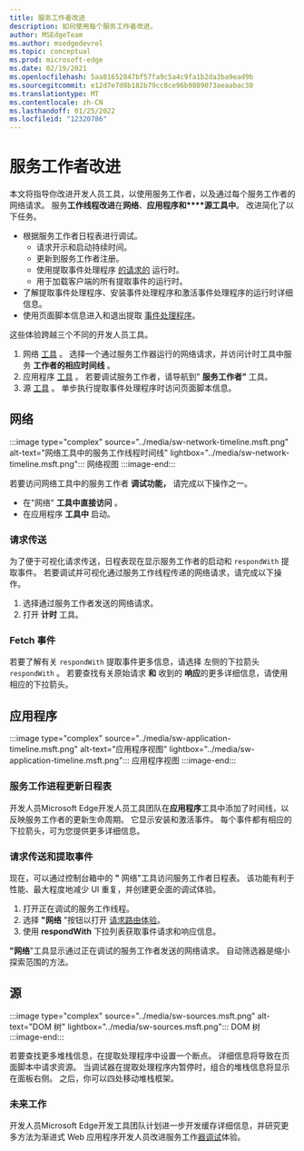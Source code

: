 ```yaml
---
title: 服务工作者改进
description: 如何使用每个服务工作者改进。
author: MSEdgeTeam
ms.author: msedgedevrel
ms.topic: conceptual
ms.prod: microsoft-edge
ms.date: 02/19/2021
ms.openlocfilehash: 5aa81652847bf57fa9c5a4c9fa1b2da3ba9ead9b
ms.sourcegitcommit: e12d7e7d8b182b79cc8ce96b9889073aeaabac30
ms.translationtype: MT
ms.contentlocale: zh-CN
ms.lasthandoff: 01/25/2022
ms.locfileid: "12320786"
---
```

# <a name="service-worker-improvements"></a>服务工作者改进

本文将指导你改进开发人员工具，以使用服务工作者，以及[](https://developer.mozilla.org/docs/Web/API/Service_Worker_API)通过每个服务工作者的网络请求。  服务**工作线程改进**在**网络**、**应用程序和****源工具中**。  改进简化了以下任务。

*   根据服务工作者日程表进行调试。
    *   请求开示和启动持续时间。
    *   更新到服务工作者注册。
    *   使用提取事件处理程序 [的请求的](https://developer.mozilla.org/docs/Web/API/FetchEvent) 运行时。
    *   用于加载客户端的所有提取事件的运行时。
*   了解提取事件处理程序、安装事件处理程序和激活事件处理程序的运行时详细信息。
*   使用页面脚本信息进入和退出提取 [事件处理程序](#sources)。

这些体验跨越三个不同的开发人员工具。

1.  网络 [工具](#network) 。  选择一个通过服务工作器运行的网络请求，并访问计时工具中服务 **工作者的相应时间线** 。
1.  应用程序 [工具](#application) 。  若要调试服务工作者，请导航到" **服务工作者"** 工具。
1.  源 [工具](#sources) 。  单步执行提取事件处理程序时访问页面脚本信息。


<!-- ====================================================================== -->
## <a name="network"></a>网络

:::image type="complex" source="../media/sw-network-timeline.msft.png" alt-text="网络工具中的服务工作线程时间线" lightbox="../media/sw-network-timeline.msft.png":::
   网络视图
:::image-end:::

若要访问网络工具中的服务工作者 **调试功能，** 请完成以下操作之一。

*   在"网络" **工具中直接访问** 。
*   在应用程序 **工具中** 启动。

### <a name="request-routing"></a>请求传送

为了便于可视化请求传送，日程表现在显示服务工作者的启动和 `respondWith` 提取事件。  若要调试并可视化通过服务工作线程传递的网络请求，请完成以下操作。

1.  选择通过服务工作者发送的网络请求。
1.  打开 **计时** 工具。

### <a name="fetch-events"></a>Fetch 事件

若要了解有关 `respondWith` 提取事件更多信息，请选择 左侧的下拉箭头 `respondWith` 。  若要查找有关原始请求 **和** 收到的 **响应**的更多详细信息，请使用相应的下拉箭头。


<!-- ====================================================================== -->
## <a name="application"></a>应用程序

:::image type="complex" source="../media/sw-application-timeline.msft.png" alt-text="应用程序视图" lightbox="../media/sw-application-timeline.msft.png":::
   应用程序视图
:::image-end:::

### <a name="service-worker-update-timeline"></a>服务工作进程更新日程表

开发人员Microsoft Edge开发人员工具团队在**应用程序**工具中添加了时间线，以反映服务工作者的更新生命周期。  它显示安装和激活事件。  每个事件都有相应的下拉箭头，可为您提供更多详细信息。

### <a name="request-routing-and-fetch-events"></a>请求传送和提取事件

现在，可以通过控制台箱中的 **"** 网络"工具访问服务工作者日程表。  该功能有利于性能、最大程度地减少 UI 重复，并创建更全面的调试体验。

1.  打开正在调试的服务工作线程。
1.  选择 **"网络** "按钮以打开 [请求路由体验](#network)。
1.  使用 **respondWith** 下拉列表获取事件请求和响应信息。

**"网络**"工具显示通过正在调试的服务工作者发送的网络请求。  自动筛选器是缩小探索范围的方法。


<!-- ====================================================================== -->
## <a name="sources"></a>源

:::image type="complex" source="../media/sw-sources.msft.png" alt-text="DOM 树" lightbox="../media/sw-sources.msft.png":::
   DOM 树
:::image-end:::

若要查找更多堆栈信息，在提取处理程序中设置一个断点。  详细信息将导致在页面脚本中请求资源。  当调试器在提取处理程序内暂停时，组合的堆栈信息将显示在面板右侧。  之后，你可以四处移动堆栈框架。

### <a name="future-work"></a>未来工作

开发人员Microsoft Edge开发工具团队计划进一步开发缓存详细信息，并研究更多方法为渐进式 Web 应用程序开发人员改进服务工作[器调试](https://developer.mozilla.org/docs/Web/Progressive_web_apps)体验。

